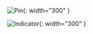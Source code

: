 
![Pin](https://github.com/banziha104/pinstagram_android/blob/master/markdown/images/pin.gif){: width="300" }

![Indicator](https://github.com/banziha104/pinstagram_android/blob/master/markdown/images/indicator.gif){: width="300" }
